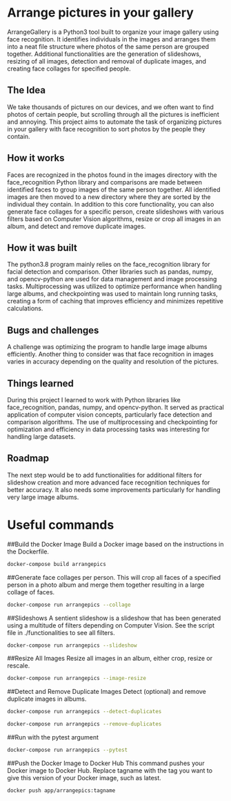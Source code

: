 # Arrange pictures in your gallery
ArrangeGallery is a Python3 tool built to organize your image gallery using face recognition. It identifies individuals in the images and arranges them into a neat file structure where photos of the same person are grouped together. Additional functionalities are the generation of slideshows, resizing of all images, detection and removal of duplicate images, and creating face collages for specified people.

## The Idea
We take thousands of pictures on our devices, and we often want to find photos of certain people, but scrolling through all the pictures is inefficient and annoying. This project aims to automate the task of organizing pictures in your gallery with face recognition to sort photos by the people they contain.

## How it works
Faces are recognized in the photos found in the images directory with the face_recognition Python library and comparisons are made between identified faces to group images of the same person together. All identified images are then moved to a new directory where they are sorted by the individual they contain.
In addition to this core functionality, you can also generate face collages for a specific person, create slideshows with various filters based on Computer Vision algorithms, resize or crop all images in an album, and detect and remove duplicate images.

## How it was built
The python3.8 program mainly relies on the face_recognition library for facial detection and comparison. Other libraries such as pandas, numpy, and opencv-python are used for data management and image processing tasks. Multiprocessing was utilized to optimize performance when handling large albums, and checkpointing was used to maintain long running tasks, creating a form of caching that improves efficiency and minimizes repetitive calculations.

## Bugs and challenges
A challenge was optimizing the program to handle large image albums efficiently. Another thing to consider was that face recognition in images varies in accuracy depending on the quality and resolution of the pictures.

## Things learned
During this project I learned to work with Python libraries like face_recognition, pandas, numpy, and opencv-python. It served as practical application of computer vision concepts, particularly face detection and comparison algorithms. The use of multiprocessing and checkpointing for optimization and efficiency in data processing tasks was interesting for handling large datasets.

## Roadmap
The next step would be to add functionalities for additional filters for slideshow creation and more advanced face recognition techniques for better accuracy. It also needs some improvements particularly for handling very large image albums.

# Useful commands

##Build the Docker Image
Build a Docker image based on the instructions in the Dockerfile.
```sh
docker-compose build arrangepics
```

##Generate face collages per person. 
This will crop all faces of a specified person in a photo album and merge them together resulting in a large collage of faces. 
```sh
docker-compose run arrangepics --collage
```

##Slideshows
A sentient slideshow is a slideshow that has been generated using a multitude of filters depending on Computer Vision. See the script file in ./functionalities to see all filters. 
```sh
docker-compose run arrangepics --slideshow
```

##Resize All Images
Resize all images in an album, either crop, resize or rescale.
```sh
docker-compose run arrangepics --image-resize
```

##Detect and Remove Duplicate Images
Detect (optional) and remove duplicate images in albums. 
```sh
docker-compose run arrangepics --detect-duplicates
```
```sh
docker-compose run arrangepics --remove-duplicates
```

##Run with the pytest argument
```sh
docker-compose run arrangepics --pytest
```

##Push the Docker Image to Docker Hub
This command pushes your Docker image to Docker Hub. Replace tagname with the tag you want to give this version of your Docker image, such as latest.
```sh
docker push app/arrangepics:tagname
```

